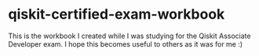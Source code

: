 # qiskit-certified-exam-workbook
This is the workbook I created while I was studying for the Qiskit Associate Developer exam. I hope this becomes useful to others as it was for me :)
